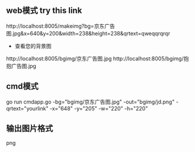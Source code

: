 ## web模式 try this link

http://localhost:8005/makeimg?bg=京东广告图.jpg&x=640&y=200&width=238&height=238&qrtext=qweqqrqrqr

+ 查看您的背景图

http://localhost:8005/bgimg/京东广告图.jpg
http://localhost:8005/bgimg/抱抱广告图.jpg


## cmd模式

go run cmdapp.go -bg="bgimg/京东广告图.jpg" -out="bgimg/jd.png" -qrtext="yourlink" -x="648" -y="205" -w="220" -h="220" 

## 输出图片格式
png